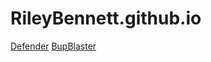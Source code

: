 # RileyBennett.github.io

[Defender](https://RileyBennett.github.io/Defender/index.html)
[BupBlaster](https://RileyBennett.github.io/BupBlaster/index.html)
